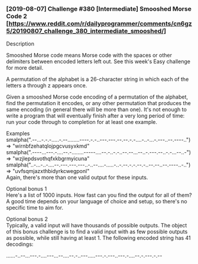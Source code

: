 ### [2019-08-07] Challenge #380 [Intermediate] Smooshed Morse Code 2 [https://www.reddit.com/r/dailyprogrammer/comments/cn6gz5/20190807_challenge_380_intermediate_smooshed/]

Description

Smooshed Morse code means Morse code with the spaces or other delimiters between encoded letters left out. See this week's Easy challenge for more detail.  

A permutation of the alphabet is a 26-character string in which each of the letters a through z appears once.  

Given a smooshed Morse code encoding of a permutation of the alphabet, find the permutation it encodes, or any other permutation that produces the same encoding (in general there will be more than one). It's not enough to write a program that will eventually finish after a very long period of time: run your code through to completion for at least one example.  

Examples  
smalpha(".--...-.-.-.....-.--........----.-.-..---.---.--.--.-.-....-..-...-.---..--.----..") => "wirnbfzehatqlojpgcvusyxkmd"  
smalpha(".----...---.-....--.-........-----....--.-..-.-..--.--...--..-.---.--..-.-...--..-") => "wzjlepdsvothqfxkbgrmyicuna"  
smalpha("..-...-..-....--.---.---.---..-..--....-.....-..-.--.-.-.--.-..--.--..--.----..-..") => "uvfsqmjazxthbidyrkcwegponl"  
Again, there's more than one valid output for these inputs.  

Optional bonus 1  
Here's a list of 1000 inputs. How fast can you find the output for all of them? A good time depends on your language of choice and setup, so there's no specific time to aim for.  

Optional bonus 2  
Typically, a valid input will have thousands of possible outputs. The object of this bonus challenge is to find a valid input with as few possible outputs as possible, while still having at least 1. The following encoded string has 41 decodings:  

......-..--...---.-....---...--....--.-..---.....---.-.---..---.-....--.-.---.-.--  